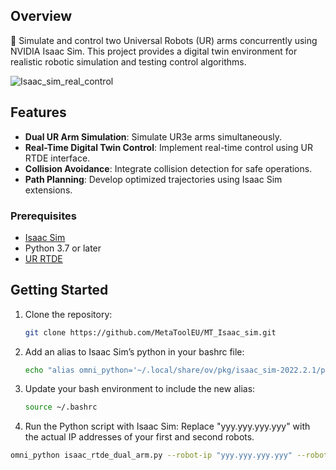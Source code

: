 ## Overview

🤖 Simulate and control two Universal Robots (UR) arms concurrently using NVIDIA Isaac Sim. This project provides a digital twin environment for realistic robotic simulation and testing control algorithms.

![Isaac_sim_real_control](https://github.com/MetaToolEU/MT_Isaac_sim/assets/28174056/ea133980-3dd8-4deb-8aa1-991018188275)


## Features

- **Dual UR Arm Simulation**: Simulate UR3e arms simultaneously.
- **Real-Time Digital Twin Control**: Implement real-time control using UR RTDE interface.
- **Collision Avoidance**: Integrate collision detection for safe operations.
- **Path Planning**: Develop optimized trajectories using Isaac Sim extensions.

### Prerequisites
- [Isaac Sim](https://docs.omniverse.nvidia.com/isaacsim/latest/installation/install_workstation.html)
- Python 3.7 or later
- [UR RTDE](https://sdurobotics.gitlab.io/ur_rtde/)


## Getting Started
1. Clone the repository:

   ```bash
   git clone https://github.com/MetaToolEU/MT_Isaac_sim.git
   ```
   
2. Add an alias to Isaac Sim’s python in your bashrc file:
   ```bash  
   echo "alias omni_python='~/.local/share/ov/pkg/isaac_sim-2022.2.1/python.sh'" >> ~/.bashrc
   ```
   
3. Update your bash environment to include the new alias:
   ```bash 
   source ~/.bashrc
   ```
   
4.   Run the Python script with Isaac Sim:
   Replace "yyy.yyy.yyy.yyy" with the actual IP addresses of your first and second robots.
   ```bash 
   omni_python isaac_rtde_dual_arm.py --robot-ip "yyy.yyy.yyy.yyy" --robot-ip2 "yyy.yyy.yyy.yyy"
   ```
